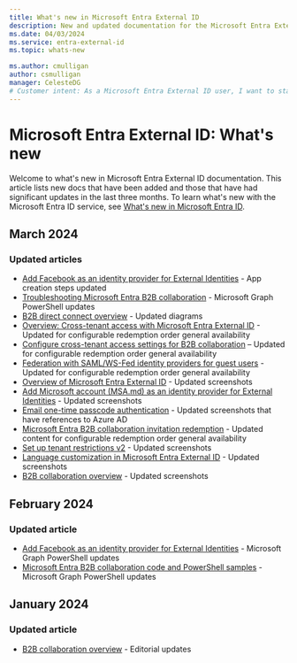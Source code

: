 ```yaml
---
title: What's new in Microsoft Entra External ID
description: New and updated documentation for the Microsoft Entra External ID.
ms.date: 04/03/2024
ms.service: entra-external-id
ms.topic: whats-new

ms.author: cmulligan
author: csmulligan
manager: CelesteDG
# Customer intent: As a Microsoft Entra External ID user, I want to stay updated on the new documentation and significant updates, so that I can stay informed about the changes and improvements in the service.
---
```


# Microsoft Entra External ID: What's new

Welcome to what's new in Microsoft Entra External ID documentation. This article lists new docs that have been added and those that have had significant updates in the last three months. To learn what's new with the Microsoft Entra ID service, see [What's new in Microsoft Entra ID](~/fundamentals/whats-new.md).

## March 2024

### Updated articles

- [Add Facebook as an identity provider for External Identities](facebook-federation.md) - App creation steps updated
- [Troubleshooting Microsoft Entra B2B collaboration](troubleshoot.md) - Microsoft Graph PowerShell updates
- [B2B direct connect overview](b2b-direct-connect-overview.md) - Updated diagrams
- [Overview: Cross-tenant access with Microsoft Entra External ID](cross-tenant-access-overview.md) - Updated for configurable redemption order general availability
- [Configure cross-tenant access settings for B2B collaboration](cross-tenant-access-settings-b2b-collaboration.yml) – Updated for configurable redemption order general availability
- [Federation with SAML/WS-Fed identity providers for guest users](direct-federation.md) - Updated for configurable redemption order general availability
- [Overview of Microsoft Entra External ID](external-identities-overview.md) - Updated screenshots
- [Add Microsoft account (MSA.md) as an identity provider for External Identities](microsoft-account.md) - Updated screenshots
- [Email one-time passcode authentication](one-time-passcode.md) - Updated screenshots that have references to Azure AD
- [Microsoft Entra B2B collaboration invitation redemption](redemption-experience.md) - Updated content for configurable redemption order general availability
- [Set up tenant restrictions v2](tenant-restrictions-v2.md) - Updated screenshots
- [Language customization in Microsoft Entra External ID](user-flow-customize-language.md) - Updated screenshots
- [B2B collaboration overview](what-is-b2b.md) - Updated screenshots


## February 2024

### Updated article

- [Add Facebook as an identity provider for External Identities](facebook-federation.md) - Microsoft Graph PowerShell updates
- [Microsoft Entra B2B collaboration code and PowerShell samples](code-samples.md) - Microsoft Graph PowerShell updates

## January 2024

### Updated article

- [B2B collaboration overview](what-is-b2b.md) - Editorial updates


